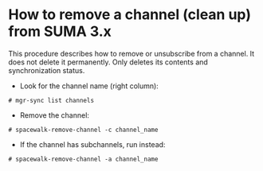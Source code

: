 # How to remove a channel (clean up) from SUMA 3.x

This procedure describes how to remove or unsubscribe from a channel. It does
not delete it permanently. Only deletes its contents and synchronization status.

- Look for the channel name (right column):

`# mgr-sync list channels`

- Remove the channel:

`# spacewalk-remove-channel -c channel_name`

- If the channel has subchannels, run instead:

`# spacewalk-remove-channel -a channel_name`


